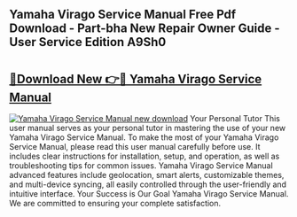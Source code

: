 ## Yamaha Virago Service Manual Free Pdf Download - Part-bha New Repair Owner Guide - User Service Edition A9Sh0

# <h2><a href="http://cf22389.oget.top/?id=Yamaha+Virago+Service+Manual">🔗Download New 👉🔴 Yamaha Virago Service Manual</a></h2>

[![Yamaha Virago Service Manual new download](https://i.imgur.com/5g1atiW.png)](http://cf22389.oget.top/?id=Yamaha+Virago+Service+Manual)
Your Personal Tutor This user manual serves as your personal tutor in mastering the use of your new Yamaha Virago Service Manual. To make the most of your Yamaha Virago Service Manual, please read this user manual carefully before use. It includes clear instructions for installation, setup, and operation, as well as troubleshooting tips for common issues. Yamaha Virago Service Manual advanced features include geolocation, smart alerts, customizable themes, and multi-device syncing, all easily controlled through the user-friendly and intuitive interface. Your Success is Our Goal Yamaha Virago Service Manual. We are committed to ensuring your complete satisfaction.
